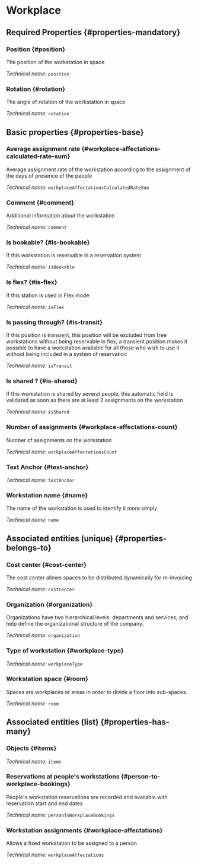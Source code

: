 # Workplace
<!--- THIS FILE IS GENERATED PLEASE DO NOT EDIT IT DIRECTLY --->



<OH code="workplace"/>




## Required Properties {#properties-mandatory}
    
### Position {#position}

The position of the workstation in space

*Technical name:* ```position```
<PH code="workplace:position"/>

### Rotation {#rotation}

The angle of rotation of the workstation in space

*Technical name:* ```rotation```
<PH code="workplace:rotation"/>

    


## Basic properties {#properties-base}
    
### Average assignment rate {#workplace-affectations-calculated-rate-sum}

Average assignment rate of the workstation according to the assignment of the days of presence of the people

*Technical name:* ```workplaceAffectationsCalculatedRateSum```
<PH code="workplace:workplaceAffectationsCalculatedRateSum"/>

### Comment {#comment}

Additional information about the workstation

*Technical name:* ```comment```
<PH code="workplace:comment"/>

### Is bookable? {#is-bookable}

If this workstation is reservable in a reservation system

*Technical name:* ```isBookable```
<PH code="workplace:isBookable"/>

### Is flex? {#is-flex}

If this station is used in Flex mode

*Technical name:* ```isFlex```
<PH code="workplace:isFlex"/>

### Is passing through? {#is-transit}

If this position is transient, this position will be excluded from free workstations without being reservable in flex, a transient position makes it possible to have a workstation available for all those who wish to use it without being included in a system of reservation

*Technical name:* ```isTransit```
<PH code="workplace:isTransit"/>

### Is shared ? {#is-shared}

If this workstation is shared by several people, this automatic field is validated as soon as there are at least 2 assignments on the workstation

*Technical name:* ```isShared```
<PH code="workplace:isShared"/>

### Number of assignments {#workplace-affectations-count}

Number of assignments on the workstation

*Technical name:* ```workplaceAffectationsCount```
<PH code="workplace:workplaceAffectationsCount"/>

### Text Anchor {#text-anchor}



*Technical name:* ```textAnchor```
<PH code="workplace:textAnchor"/>

### Workstation name {#name}

The name of the workstation is used to identify it more simply

*Technical name:* ```name```
<PH code="workplace:name"/>

    

## Associated entities (unique) {#properties-belongs-to}

### Cost center {#cost-center}

The cost center allows spaces to be distributed dynamically for re-invoicing

*Technical name:* ```costCenter```
<PH code="workplace:costCenter"/>

### Organization {#organization}

Organizations have two hierarchical levels: departments and services, and help define the organizational structure of the company.

*Technical name:* ```organization```
<PH code="workplace:organization"/>

### Type of workstation {#workplace-type}



*Technical name:* ```workplaceType```
<PH code="workplace:workplaceType"/>

### Workstation space {#room}

Spaces are workplaces or areas in order to divide a floor into sub-spaces.

*Technical name:* ```room```
<PH code="workplace:room"/>


## Associated entities (list) {#properties-has-many}

### Objects {#items}



*Technical name:* ```items```
<PH code="workplace:items"/>

### Reservations at people's workstations {#person-to-workplace-bookings}

People's workstation reservations are recorded and available with reservation start and end dates

*Technical name:* ```personToWorkplaceBookings```
<PH code="workplace:personToWorkplaceBookings"/>

### Workstation assignments {#workplace-affectations}

Allows a fixed workstation to be assigned to a person

*Technical name:* ```workplaceAffectations```
<PH code="workplace:workplaceAffectations"/>




